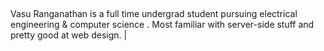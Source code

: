 ## <IamVazu>

Vasu Ranganathan is a full time undergrad student pursuing electrical engineering & computer science . Most familiar with server-side stuff and pretty good at web design. |

</IamVazu>


